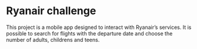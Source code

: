 # Ryanair challenge

This project is a mobile app designed to interact with Ryanair’s services. It is possible to search for flights with the departure date and choose the number of adults, childrens and teens.
